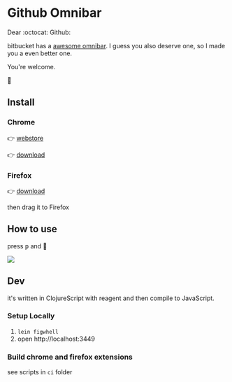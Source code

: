 # Github Omnibar

Dear :octocat: Github:

bitbucket has a [awesome omnibar](https://developer.atlassian.com/blog/2016/02/6-secret-bitbucket-features/?categories=git#omnibar). I guess you also deserve one, so I made you a even better one.

You're welcome.

🍻

## Install

### Chrome
 👉 [webstore](https://chrome.google.com/webstore/detail/github-omnibar/njccjmmakcbdpnlbodllfgiloenfpocb?utm_source=chrome-ntp-icon)

 👉 [download](https://github.com/jcouyang/gh-omnibar/releases/download/v0.1.2/chrome.crx)

### Firefox
 👉 [download](https://github.com/jcouyang/gh-omnibar/releases/download/v0.1.2/github-omnibar-0.1.2-fx.xpi)

 then drag it to Firefox

## How to use
press <kbd>p</kbd> and 🎉

![](https://www.evernote.com/l/ABcsG--4RF9MgbcJanT6Vb9l_8LRfDILYMUB/image.png)

## Dev
it's written in ClojureScript with reagent and then compile to JavaScript.

### Setup Locally

1. `lein figwhell`
2. open http://localhost:3449

### Build chrome and firefox extensions

see scripts in `ci` folder
